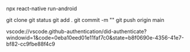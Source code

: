 npx react-native run-android

git clone
git status
git add .
git commit -m ""
git push origin main

vscode://vscode.github-authentication/did-authenticate?windowid=1&code=0eba10eed01e11faf7c0&state=b8f0690e-4356-41e7-bf82-cc9fbe88f4c9